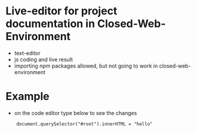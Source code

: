 # Live-editor for project documentation in Closed-Web-Environment

- text-editor
- js coding and live result
- importing npm packages allowed, but not going to work in closed-web-environment

# Example

- on the code editor type below to see the changes

```
    document.querySelector("#root").innerHTML = "hello"
```
